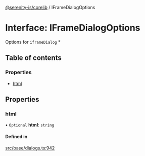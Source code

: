 [@serenity-is/corelib](../README.md) / IFrameDialogOptions

# Interface: IFrameDialogOptions

Options for `iframeDialog` *

## Table of contents

### Properties

- [html](IFrameDialogOptions.md#html)

## Properties

### html

• `Optional` **html**: `string`

#### Defined in

[src/base/dialogs.ts:942](https://github.com/serenity-is/serenity/blob/master/packages/corelib/src/base/dialogs.ts#L942)
